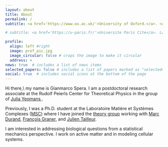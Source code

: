 ```yaml
---
layout: about
title: About
permalink: /
subtitle: <a href='https://www.ox.ac.uk/'>University of Oxford.</a>. <a href='https://www.physics.ox.ac.uk/research/subdepartment/rudolf-peierls-centre-theoretical-physics'>Rudolf Peierls Centre for Theoretical Physics</a>

# subtitle: <a href='https://u-paris.fr/'>Universite Paris Cite</a>. Laboratoire Matière et Systèmes Complexes <a href='http://www.msc.univ-paris-diderot.fr/'>MSC</a>

profile:
  align: left #right
  image: prof_pic.jpg
  image_circular: false # crops the image to make it circular
  address: >
news: true  # includes a list of news items
selected_papers: false # includes a list of papers marked as "selected={true}"
social: true  # includes social icons at the bottom of the page
---
```



Hi there,\\
my name is Gianmarco Spera. 
I am a postdoctoral research associate at the Rudolf Peierls Center for Theoretical Physics in the group of <a href='http://www-thphys.physics.ox.ac.uk/people/JuliaYeomans/'> Julia Yeomans </a>.  

Previously, I was a Ph.D. student at the Laboratoire Matière et Systèmes Complexes (<a href='http://www.msc.univ-paris-diderot.fr/'>MSC</a>) where I have joined the <a href='https://sites.google.com/view/theory-of-complex-systems/welcome?authuser=0'>theory group</a> working with <a href='https://www.marcdurand.net/'>Marc Durand</a>, <a href='http://francois.graner.name/'>François Graner</a>, and <a href='https://physics.mit.edu/faculty/julien-tailleur/'>Julien Tailleur</a>. 

I am interested in addressing biological questions from a statistical mechanics perspective. I work on active matter and in modeling cellular systems.
